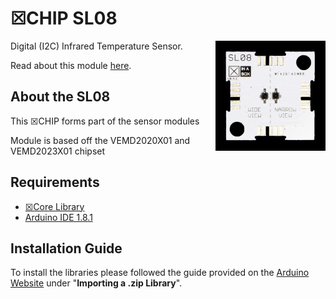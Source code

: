 # ☒CHIP SL08
<img src="extras/SL08 V0.4.1 Front.JPG" width="35%" height="auto" align="right">
Digital (I2C) Infrared Temperature Sensor.

Read about this module [here](https://wiki.xinabox.cc/SL08_-_Infrared_Temperature_Sensor).

## About the SL08
This ☒CHIP forms part of the sensor modules 

Module is based off the VEMD2020X01 and VEMD2023X01 chipset 

## Requirements
  - [☒Core Library](https://github.com/xinabox/xCore)
  - [Arduino IDE 1.8.1](https://www.arduino.cc/en/main/software)
  
## Installation Guide
To install the libraries please followed the guide provided on the [Arduino Website](https://www.arduino.cc/en/Guide/Libraries) under "**Importing a .zip Library**".

